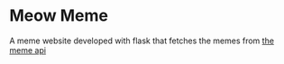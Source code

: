 # Meow Meme
A meme website developed with flask that fetches the memes from [the meme api](https://meme-api.com/gimme)